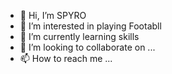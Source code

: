 - 👋 Hi, I’m SPYRO
- 👀 I’m interested in playing Footabll
- 🌱 I’m currently learning skills
- 💞️ I’m looking to collaborate on ...
- 📫 How to reach me ...

<!---
bigyanee/bigyanee is a ✨ special ✨ repository because its `README.md` (this file) appears on your GitHub profile.
You can click the Preview link to take a look at your changes.
--->
